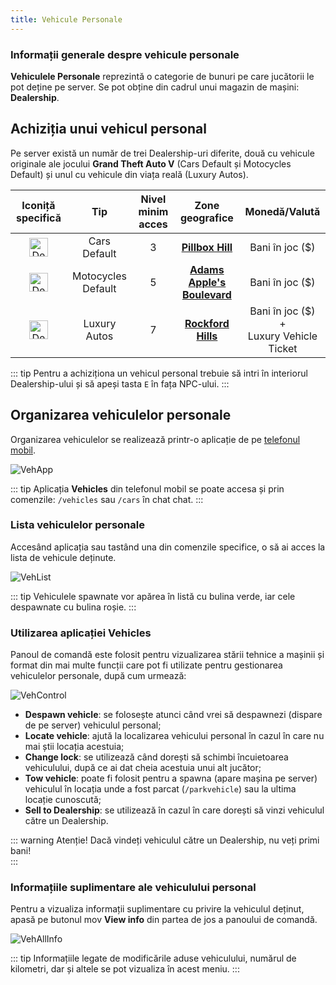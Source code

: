 ```yaml
---
title: Vehicule Personale
---
```


### Informații generale despre vehicule personale

**Vehiculele Personale** reprezintă o categorie de bunuri pe care jucătorii le pot deține pe server. Se pot obține din cadrul unui magazin de mașini: **Dealership**. 

## Achiziția unui vehicul personal

Pe server există un număr de trei Dealership-uri diferite, două cu vehicule originale ale jocului **Grand Theft Auto V** (Cars Default și Motocycles Default) și unul cu vehicule din viața reală (Luxury Autos).

| Iconiță specifică | Tip | Nivel minim acces | Zone geografice | Monedă/Valută |
| :-----------: | :-----------: | :-----------: | :-----------: | :-----------: |
| <Image src="https://i.imgur.com/ip5NrNJ.png" alt="Dealership" width="30" label="Dealership Blip" /> | Cars Default | 3 | [**Pillbox Hill**](https://i.imgur.com/LnAZ7m4.png) | Bani în joc ($) | 
| <Image src="https://i.imgur.com/aHcC2KL.png" alt="Dealership" width="30" label="Dealership Blip" /> | Motocycles Default | 5 | [**Adams Apple's Boulevard**](https://i.imgur.com/MgrRcjk.png) | Bani în joc ($) |
| <Image src="https://i.imgur.com/ip5NrNJ.png" alt="Dealership" width="30" label="Dealership Blip" /> | Luxury Autos | 7 | [**Rockford Hills**](https://i.imgur.com/VcIYT38.png) | Bani în joc ($) <br> + <br> Luxury Vehicle Ticket | 

::: tip 
Pentru a achiziționa un vehicul personal trebuie să intri în interiorul Dealership-ului și să apeși tasta `E` în fața NPC-ului. 
::: 

## Organizarea vehiculelor personale 

Organizarea vehiculelor se realizează printr-o aplicație de pe [telefonul mobil](../general/phone.md#).      

<Image src="https://i.imgur.com/luVZn5r.png" alt="VehApp"/> 

::: tip 
Aplicația **Vehicles** din telefonul mobil se poate accesa și prin comenzile: `/vehicles` sau `/cars` în chat chat.
:::    

### Lista vehiculelor personale 

Accesând aplicația sau tastând una din comenzile specifice, o să ai acces la lista de vehicule deținute.   

<Image src="https://i.imgur.com/hfl0O6Z.png" alt="VehList"/>  

::: tip 
Vehiculele spawnate vor apărea în listă cu bulina verde, iar cele despawnate cu bulina roșie. 
:::  

### Utilizarea aplicației Vehicles

Panoul de comandă este folosit pentru vizualizarea stării tehnice a mașinii și format din mai multe funcții care pot fi utilizate pentru gestionarea vehiculelor personale, după cum urmează: 

<Image src="https://i.imgur.com/ltw2e3V.png" alt="VehControl"/>  

- **Despawn vehicle**: se folosește atunci când vrei să despawnezi (dispare de pe server) vehiculul personal;
- **Locate vehicle**: ajută la localizarea vehicului personal în cazul în care nu mai știi locația acestuia;
- **Change lock**: se utilizează când dorești să schimbi încuietoarea vehiculului, după ce ai dat cheia acestuia unui alt jucător;  
- **Tow vehicle**: poate fi folosit pentru a spawna (apare mașina pe server) vehiculul în locația unde a fost parcat (`/parkvehicle`) sau la ultima locație cunoscută; 
- **Sell to Dealership**: se utilizează în cazul în care dorești să vinzi vehiculul către un Dealership.

::: warning Atenție!
Dacă vindeți vehiculul către un Dealership, nu veți primi bani!  
::: 

### Informațiile suplimentare ale vehiculului personal

Pentru a vizualiza informații suplimentare cu privire la vehiculul deținut, apasă pe butonul mov **View info** din partea de jos a panoului de comandă. 

<Image src="https://i.imgur.com/IlOo5lU.png" alt="VehAllInfo"/> 

::: tip 
Informațiile legate de modificările aduse vehiculului, numărul de kilometri, dar și altele se pot vizualiza în acest meniu. 
:::  
